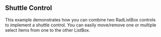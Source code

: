 ## Shuttle Control

This example demonstrates how you can combine two RadListBox controls to implement a shuttle control. You can easily move/remove one or multiple select items from one to the other ListBox.

[//]: <keywords: shuttlecontrol, databinding, mvvm>